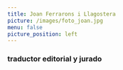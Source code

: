 ```yaml
---
title: Joan Ferrarons i Llagostera
picture: /images/foto_joan.jpg
menu: false
picture_position: left
---
```


### traductor editorial y jurado
